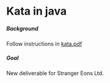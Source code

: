 Kata in java
============
##### Background
Follow instructions in [kata.pdf](kata.pdf)

##### Goal
New deliverable for Stranger Eons Ltd.